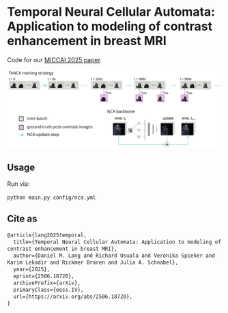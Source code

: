 # Temporal Neural Cellular Automata: Application to modeling of contrast enhancement in breast MRI

Code for our [MICCAI 2025 paper](https://arxiv.org/abs/2506.18720).

![TeNCA](./model.png)

## Usage

Run via:

`python main.py config/nca.yml`

## Cite as

```
@article{lang2025temporal,
  title={Temporal Neural Cellular Automata: Application to modeling of contrast enhancement in breast MRI}, 
  author={Daniel M. Lang and Richard Osuala and Veronika Spieker and Karim Lekadir and Rickmer Braren and Julia A. Schnabel},
  year={2025},
  eprint={2506.18720},
  archivePrefix={arXiv},
  primaryClass={eess.IV},
  url={https://arxiv.org/abs/2506.18720}, 
}
```
